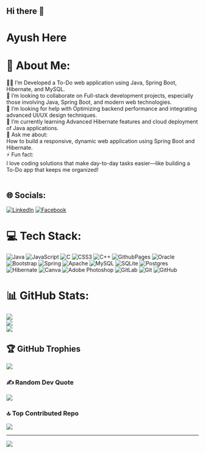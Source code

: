 ## Hi there 👋
# Ayush Here
# 💫 About Me:
🧑‍💻 I’m Developed a To-Do web application using Java, Spring Boot, Hibernate, and MySQL.<br>🤝 I’m looking to collaborate on Full-stack development projects, especially those involving Java, Spring Boot, and modern web technologies.<br>🤔 I’m looking for help with Optimizing backend performance and integrating advanced UI/UX design techniques.<br>🌱 I’m currently learning Advanced Hibernate features and cloud deployment of Java applications.<br>💬 Ask me about:<br>How to build a responsive, dynamic web application using Spring Boot and Hibernate.<br>⚡ Fun fact:<br>I love coding solutions that make day-to-day tasks easier—like building a To-Do app that keeps me organized!<br><br>


## 🌐 Socials:
[![LinkedIn](https://img.shields.io/badge/LinkedIn-%230077B5.svg?logo=linkedin&logoColor=white)](https://linkedin.com/in/ayush-aman-8a177a182) 
[![Facebook](https://img.shields.io/badge/facebook-%230077B5.svg?logo=facebook&logoColor=white)](https://linkedin.com/in/ayush-aman-8a177a182) 

# 💻 Tech Stack:
![Java](https://img.shields.io/badge/java-%23ED8B00.svg?style=for-the-badge&logo=openjdk&logoColor=white) ![JavaScript](https://img.shields.io/badge/javascript-%23323330.svg?style=for-the-badge&logo=javascript&logoColor=%23F7DF1E) ![C](https://img.shields.io/badge/c-%2300599C.svg?style=for-the-badge&logo=c&logoColor=white) ![CSS3](https://img.shields.io/badge/css3-%231572B6.svg?style=for-the-badge&logo=css3&logoColor=white) ![C++](https://img.shields.io/badge/c++-%2300599C.svg?style=for-the-badge&logo=c%2B%2B&logoColor=white) ![GithubPages](https://img.shields.io/badge/github%20pages-121013?style=for-the-badge&logo=github&logoColor=white) ![Oracle](https://img.shields.io/badge/Oracle-F80000?style=for-the-badge&logo=oracle&logoColor=white) ![Bootstrap](https://img.shields.io/badge/bootstrap-%238511FA.svg?style=for-the-badge&logo=bootstrap&logoColor=white) ![Spring](https://img.shields.io/badge/spring-%236DB33F.svg?style=for-the-badge&logo=spring&logoColor=white) ![Apache](https://img.shields.io/badge/apache-%23D42029.svg?style=for-the-badge&logo=apache&logoColor=white) ![MySQL](https://img.shields.io/badge/mysql-4479A1.svg?style=for-the-badge&logo=mysql&logoColor=white) ![SQLite](https://img.shields.io/badge/sqlite-%2307405e.svg?style=for-the-badge&logo=sqlite&logoColor=white) ![Postgres](https://img.shields.io/badge/postgres-%23316192.svg?style=for-the-badge&logo=postgresql&logoColor=white) ![Hibernate](https://img.shields.io/badge/Hibernate-59666C?style=for-the-badge&logo=Hibernate&logoColor=white) ![Canva](https://img.shields.io/badge/Canva-%2300C4CC.svg?style=for-the-badge&logo=Canva&logoColor=white) ![Adobe Photoshop](https://img.shields.io/badge/adobe%20photoshop-%2331A8FF.svg?style=for-the-badge&logo=adobe%20photoshop&logoColor=white) ![GitLab](https://img.shields.io/badge/gitlab-%23181717.svg?style=for-the-badge&logo=gitlab&logoColor=white) ![Git](https://img.shields.io/badge/git-%23F05033.svg?style=for-the-badge&logo=git&logoColor=white) ![GitHub](https://img.shields.io/badge/github-%23121011.svg?style=for-the-badge&logo=github&logoColor=white)
# 📊 GitHub Stats:
![](https://github-readme-stats.vercel.app/api?username=ayushhh087&theme=dark&hide_border=false&include_all_commits=true&count_private=true)<br/>
![](https://github-readme-streak-stats.herokuapp.com/?user=ayushhh087&theme=dark&hide_border=false)<br/>
![](https://github-readme-stats.vercel.app/api/top-langs/?username=ayushhh087&theme=dark&hide_border=false&include_all_commits=true&count_private=true&layout=compact)

## 🏆 GitHub Trophies
![](https://github-profile-trophy.vercel.app/?username=ayushhh087&theme=radical&no-frame=true&no-bg=false&margin-w=4)

### ✍️ Random Dev Quote
![](https://quotes-github-readme.vercel.app/api?type=vetical&theme=radical)

### 🔝 Top Contributed Repo
![](https://github-contributor-stats.vercel.app/api?username=ayushhh087&limit=5&theme=dark&combine_all_yearly_contributions=true)

---
[![](https://visitcount.itsvg.in/api?id=ayushhh087&icon=0&color=0)](https://visitcount.itsvg.in)

<!-- Proudly created with GPRM ( https://gprm.itsvg.in ) -->
